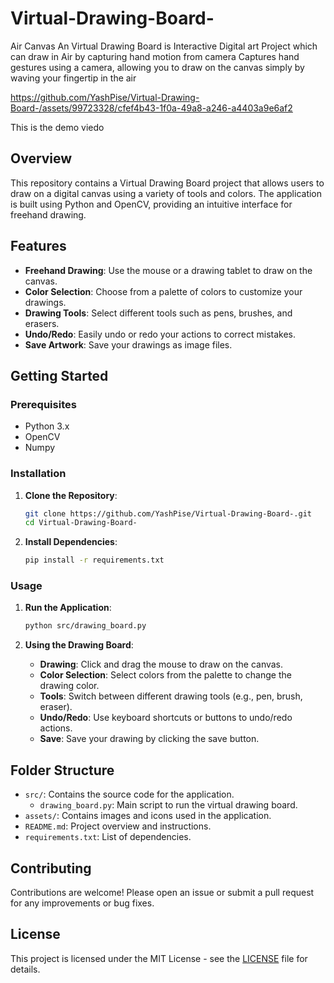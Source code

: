 # Virtual-Drawing-Board-
Air Canvas An Virtual Drawing Board is Interactive Digital art Project which can draw in Air by capturing hand motion from camera Captures hand gestures using a camera, allowing you to draw on the canvas simply by waving your fingertip in the air


https://github.com/YashPise/Virtual-Drawing-Board-/assets/99723328/cfef4b43-1f0a-49a8-a246-a4403a9e6af2

This is the demo viedo 

## Overview

This repository contains a Virtual Drawing Board project that allows users to draw on a digital canvas using a variety of tools and colors. The application is built using Python and OpenCV, providing an intuitive interface for freehand drawing.

## Features

- **Freehand Drawing**: Use the mouse or a drawing tablet to draw on the canvas.
- **Color Selection**: Choose from a palette of colors to customize your drawings.
- **Drawing Tools**: Select different tools such as pens, brushes, and erasers.
- **Undo/Redo**: Easily undo or redo your actions to correct mistakes.
- **Save Artwork**: Save your drawings as image files.

## Getting Started

### Prerequisites

- Python 3.x
- OpenCV
- Numpy

### Installation

1. **Clone the Repository**:
    ```sh
    git clone https://github.com/YashPise/Virtual-Drawing-Board-.git
    cd Virtual-Drawing-Board-
    ```

2. **Install Dependencies**:
    ```sh
    pip install -r requirements.txt
    ```

### Usage

1. **Run the Application**:
    ```sh
    python src/drawing_board.py
    ```

2. **Using the Drawing Board**:
    - **Drawing**: Click and drag the mouse to draw on the canvas.
    - **Color Selection**: Select colors from the palette to change the drawing color.
    - **Tools**: Switch between different drawing tools (e.g., pen, brush, eraser).
    - **Undo/Redo**: Use keyboard shortcuts or buttons to undo/redo actions.
    - **Save**: Save your drawing by clicking the save button.

## Folder Structure

- `src/`: Contains the source code for the application.
  - `drawing_board.py`: Main script to run the virtual drawing board.
- `assets/`: Contains images and icons used in the application.
- `README.md`: Project overview and instructions.
- `requirements.txt`: List of dependencies.

## Contributing

Contributions are welcome! Please open an issue or submit a pull request for any improvements or bug fixes.

## License

This project is licensed under the MIT License - see the [LICENSE](LICENSE) file for details.
